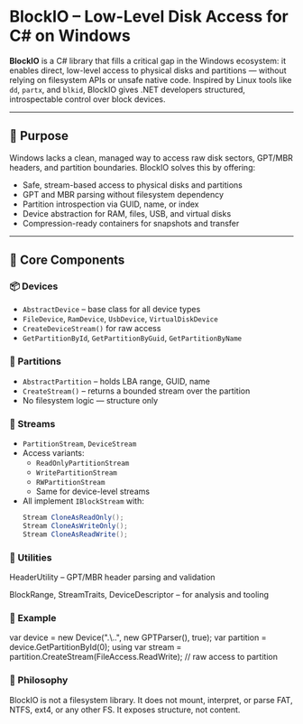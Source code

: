 # BlockIO – Low-Level Disk Access for C# on Windows

**BlockIO** is a C# library that fills a critical gap in the Windows ecosystem: it enables direct, low-level access to physical disks and partitions — without relying on filesystem APIs or unsafe native code. Inspired by Linux tools like `dd`, `partx`, and `blkid`, BlockIO gives .NET developers structured, introspectable control over block devices.

---

## 🧩 Purpose

Windows lacks a clean, managed way to access raw disk sectors, GPT/MBR headers, and partition boundaries. BlockIO solves this by offering:

- Safe, stream-based access to physical disks and partitions
- GPT and MBR parsing without filesystem dependency
- Partition introspection via GUID, name, or index
- Device abstraction for RAM, files, USB, and virtual disks
- Compression-ready containers for snapshots and transfer

---

## 🔧 Core Components

### 📦 Devices

- `AbstractDevice` – base class for all device types
- `FileDevice`, `RamDevice`, `UsbDevice`, `VirtualDiskDevice`
- `CreateDeviceStream()` for raw access
- `GetPartitionById`, `GetPartitionByGuid`, `GetPartitionByName`

### 🧱 Partitions

- `AbstractPartition` – holds LBA range, GUID, name
- `CreateStream()` – returns a bounded stream over the partition
- No filesystem logic — structure only

### 🔄 Streams

- `PartitionStream`, `DeviceStream`
- Access variants:
  - `ReadOnlyPartitionStream`
  - `WritePartitionStream`
  - `RWPartitionStream`
  - Same for device-level streams
- All implement `IBlockStream` with:
  ```csharp
  Stream CloneAsReadOnly();
  Stream CloneAsWriteOnly();
  Stream CloneAsReadWrite();

### 🧠 Utilities

HeaderUtility – GPT/MBR header parsing and validation

BlockRange, StreamTraits, DeviceDescriptor – for analysis and tooling


### 🚀 Example

var device = new Device("\.\\..", new GPTParser(), true);
var partition = device.GetPartitionById(0);
using var stream = partition.CreateStream(FileAccess.ReadWrite); // raw access to partition

### 🧠 Philosophy

BlockIO is not a filesystem library. It does not mount, interpret, or parse FAT, NTFS, ext4, or any other FS. It exposes structure, not content.


